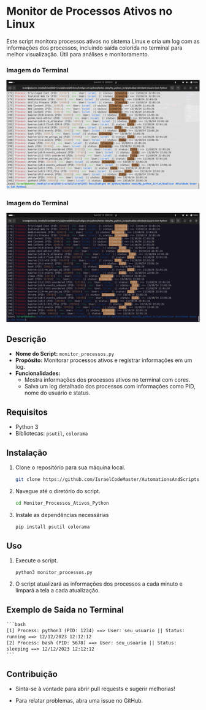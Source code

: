 # Monitor de Processos Ativos no Linux

Este script monitora processos ativos no sistema Linux e cria um log com as informações dos processos, incluindo saída colorida no terminal para melhor visualização. Útil para análises e monitoramento.

### Imagem do Terminal
![Saída Terminal Claro](https://github.com/IsraelCodeMaster/AutomationsAndScripts/blob/8554868393641a4e029478140c5ecdb2256e7e76/Monitor_Processos_Ativos_Python/Screenshot%20from%202024-10-13%2022-03-34.png)


### Imagem do Terminal
![Saída Terminal Escuro](https://github.com/IsraelCodeMaster/AutomationsAndScripts/blob/8554868393641a4e029478140c5ecdb2256e7e76/Monitor_Processos_Ativos_Python/Screenshot%20from%202024-10-13%2022-01-54.png)

## Descrição

- **Nome do Script:** `monitor_processos.py`
- **Propósito:** Monitorar processos ativos e registrar informações em um log.
- **Funcionalidades:**
  - Mostra informações dos processos ativos no terminal com cores.
  - Salva um log detalhado dos processos com informações como PID, nome do usuário e status.

## Requisitos

- Python 3
- Bibliotecas: `psutil`, `colorama`

## Instalação

1. Clone o repositório para sua máquina local.
   ```bash
   git clone https://github.com/IsraelCodeMaster/AutomationsAndScripts.git

2. Navegue até o diretório do script.
    ```bash
    cd Monitor_Processos_Ativos_Python
3. Instale as dependências necessárias
    ```bash
    pip install psutil colorama

## Uso

1. Execute o script.
   ```python3
   python3 monitor_processos.py

2. O script atualizará as informações dos processos a cada minuto e limpará a tela a cada atualização.

## Exemplo de Saída no Terminal

    ```bash
    [1] Process: python3 (PID: 1234) ==> User: seu_usuario || Status: running ==> 12/12/2023 12:12:12
    [2] Process: bash (PID: 5678) ==> User: seu_usuario || Status: sleeping ==> 12/12/2023 12:12:12
    ```

## Contribuição
- Sinta-se à vontade para abrir pull requests e sugerir melhorias!
- Para relatar problemas, abra uma issue no GitHub.

  ##

    

